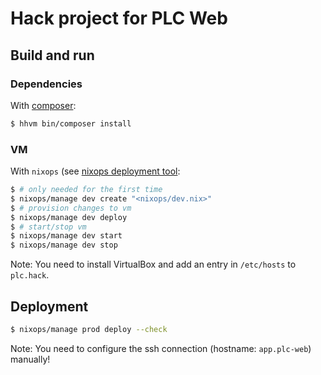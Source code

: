 # Hack project for PLC Web

## Build and run

### Dependencies

With [composer](https://getcomposer.org/):
```sh
$ hhvm bin/composer install
```

### VM

With `nixops` (see [nixops deployment tool](https://nixos.org/nixops/):
```sh
$ # only needed for the first time
$ nixops/manage dev create "<nixops/dev.nix>"
$ # provision changes to vm
$ nixops/manage dev deploy
$ # start/stop vm
$ nixops/manage dev start
$ nixops/manage dev stop
```

Note: You need to install VirtualBox and add an entry in `/etc/hosts` to `plc.hack`.

## Deployment

```sh
$ nixops/manage prod deploy --check
```
Note: You need to configure the ssh connection (hostname: `app.plc-web`) manually!
